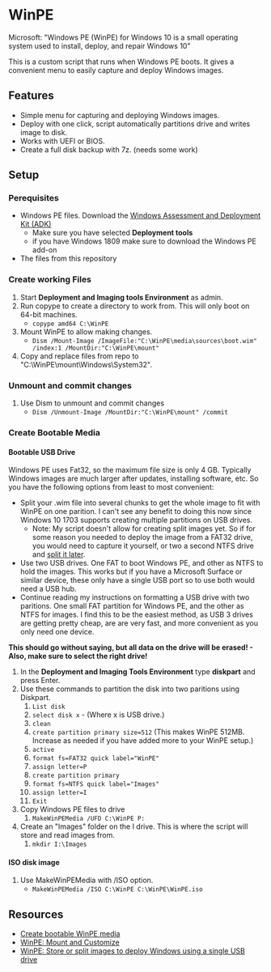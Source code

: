 # WinPE
Microsoft: "Windows PE (WinPE) for Windows 10 is a small operating system used to install, deploy, and repair Windows 10"

This is a custom script that runs when Windows PE boots. It gives a convenient menu to easily capture and deploy Windows images.

## Features

* Simple menu for capturing and deploying Windows images.
* Deploy with one click, script automatically partitions drive and writes image to disk.
* Works with UEFI or BIOS.
* Create a full disk backup with 7z. (needs some work)

## Setup

### Perequisites

* Windows PE files. Download the [Windows Assessment and Deployment Kit (ADK)](https://docs.microsoft.com/en-us/windows-hardware/manufacture/desktop/download-winpe--windows-pe)
  * Make sure you have selected **Deployment tools**
  * if you have Windows 1809 make sure to download the Windows PE add-on
* The files from this repository

### Create working Files

1. Start **Deployment and Imaging tools Environment** as admin.
2. Run copype to create a directory to work from. This will only boot on 64-bit machines.
    * `copype amd64 C:\WinPE`
3. Mount WinPE to allow making changes.
    * `Dism /Mount-Image /ImageFile:"C:\WinPE\media\sources\boot.wim" /index:1 /MountDir:"C:\WinPE\mount"`
4. Copy and replace files from repo to "C:\WinPE\mount\Windows\System32".

### Unmount and commit changes

1. Use Dism to unmount and commit changes
    * `Dism /Unmount-Image /MountDir:"C:\WinPE\mount" /commit`

### Create Bootable Media

#### Bootable USB Drive

Windows PE uses Fat32, so the maximum file size is only 4 GB. Typically Windows images are much larger after updates, installing software, etc. So you have the following options from least to most convenient:

* Split your .wim file into several chunks to get the whole image to fit with WinPE on one parition. I can't see any benefit to doing this now since Windows 10 1703 supports creating multiple partitions on USB drives.
  * Note: My script doesn't allow for creating split images yet. So if for some reason you needed to deploy the image from a FAT32 drive, you would need to capture it yourself, or two a second NTFS drive and [split it later](https://docs.microsoft.com/en-us/windows-hardware/manufacture/desktop/winpe--use-a-single-usb-key-for-winpe-and-a-wim-file---wim#option-4-split-the-image).
* Use two USB drives. One FAT to boot Windows PE, and other as NTFS to hold the images. This works but if you have a Microsoft Surface or similar device, these only have a single USB port so to use both would need a USB hub.
* Continue reading my instructions on formatting a USB drive with two paritions. One small FAT partition for Windows PE, and the other as NTFS for images. I find this to be the easiest method, as USB 3 drives are getting pretty cheap, are are very fast, and more convenient as you only need one device.

**This should go without saying, but all data on the drive will be erased! - Also, make sure to select the right drive!**

1. In the **Deployment and Imaging Tools Environment** type **diskpart** and press Enter.
2. Use these commands to partition the disk into two paritions using Diskpart.
    1. `List disk`
    2. `select disk x` - (Where x is USB drive.)
    3. `clean`
    4. `create partition primary size=512` (This makes WinPE 512MB. Increase as needed if you have added more to your WinPE setup.)
    5. `active`
    6. `format fs=FAT32 quick label="WinPE"`
    7. `assign letter=P`
    8. `create partition primary`
    9. `format fs=NTFS quick label="Images"`
    10. `assign letter=I`
    11. `Exit`
3. Copy Windows PE files to drive
    1. `MakeWinPEMedia /UFD C:\WinPE P:`
4. Create an "Images" folder on the I drive. This is where the script will store and read images from.
    1. `mkdir I:\Images`

#### ISO disk image

1. Use MakeWinPEMedia with /ISO option.
    * `MakeWinPEMedia /ISO C:\WinPE C:\WinPE\WinPE.iso`

## Resources

* [Create bootable WinPE media](https://docs.microsoft.com/en-us/windows-hardware/manufacture/desktop/winpe-create-usb-bootable-drive)
* [WinPE: Mount and Customize](https://docs.microsoft.com/en-us/windows-hardware/manufacture/desktop/winpe-mount-and-customize)
* [WinPE: Store or split images to deploy Windows using a single USB drive](https://docs.microsoft.com/en-us/windows-hardware/manufacture/desktop/winpe--use-a-single-usb-key-for-winpe-and-a-wim-file---wim)